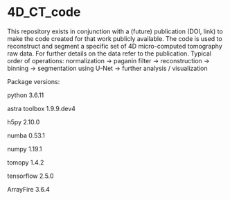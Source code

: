 # 4D_CT_code
This repository exists in conjunction with a (future) publication (DOI, link) to make the code created for that work publicly available.
The code is used to reconstruct and segment a specific set of 4D micro-computed tomography raw data. For further details on the data refer to the publication.
Typical order of operations:
normalization -> paganin filter -> reconstruction -> binning -> segmentation using U-Net -> further analysis / visualization

Package versions:

python          3.6.11

astra toolbox   1.9.9.dev4

h5py            2.10.0

numba           0.53.1

numpy           1.19.1

tomopy          1.4.2

tensorflow      2.5.0

ArrayFire       3.6.4
